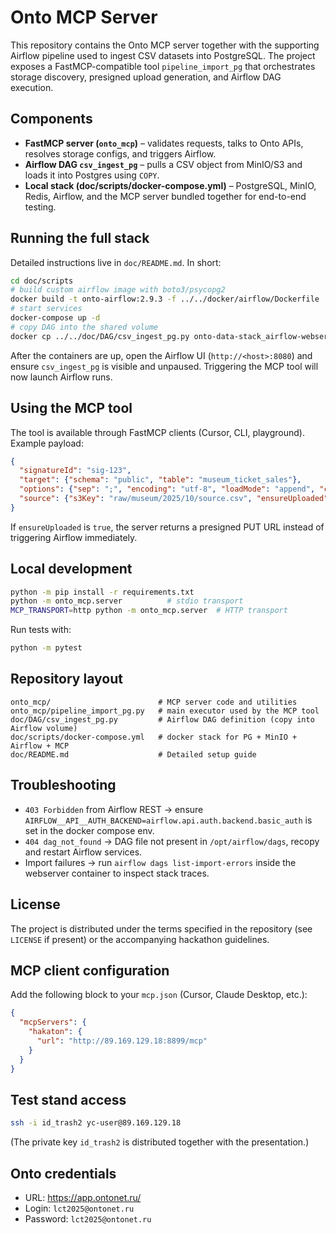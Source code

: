 ﻿# Onto MCP Server

This repository contains the Onto MCP server together with the supporting Airflow pipeline used to ingest CSV datasets into PostgreSQL. The project exposes a FastMCP-compatible tool `pipeline_import_pg` that orchestrates storage discovery, presigned upload generation, and Airflow DAG execution.

## Components

- **FastMCP server (`onto_mcp`)** – validates requests, talks to Onto APIs, resolves storage configs, and triggers Airflow.
- **Airflow DAG `csv_ingest_pg`** – pulls a CSV object from MinIO/S3 and loads it into Postgres using `COPY`.
- **Local stack (doc/scripts/docker-compose.yml)** – PostgreSQL, MinIO, Redis, Airflow, and the MCP server bundled together for end-to-end testing.

## Running the full stack

Detailed instructions live in `doc/README.md`. In short:

```bash
cd doc/scripts
# build custom airflow image with boto3/psycopg2
docker build -t onto-airflow:2.9.3 -f ../../docker/airflow/Dockerfile ../../
# start services
docker-compose up -d
# copy DAG into the shared volume
docker cp ../../doc/DAG/csv_ingest_pg.py onto-data-stack_airflow-webserver_1:/opt/airflow/dags/
```

After the containers are up, open the Airflow UI (`http://<host>:8080`) and ensure `csv_ingest_pg` is visible and unpaused. Triggering the MCP tool will now launch Airflow runs.

## Using the MCP tool

The tool is available through FastMCP clients (Cursor, CLI, playground). Example payload:

```json
{
  "signatureId": "sig-123",
  "target": {"schema": "public", "table": "museum_ticket_sales"},
  "options": {"sep": ";", "encoding": "utf-8", "loadMode": "append", "createTable": true},
  "source": {"s3Key": "raw/museum/2025/10/source.csv", "ensureUploaded": false}
}
```

If `ensureUploaded` is `true`, the server returns a presigned PUT URL instead of triggering Airflow immediately.

## Local development

```bash
python -m pip install -r requirements.txt
python -m onto_mcp.server          # stdio transport
MCP_TRANSPORT=http python -m onto_mcp.server  # HTTP transport
```

Run tests with:

```bash
python -m pytest
```

## Repository layout

```
onto_mcp/                        # MCP server code and utilities
onto_mcp/pipeline_import_pg.py   # main executor used by the MCP tool
doc/DAG/csv_ingest_pg.py         # Airflow DAG definition (copy into Airflow volume)
doc/scripts/docker-compose.yml   # docker stack for PG + MinIO + Airflow + MCP
doc/README.md                    # Detailed setup guide
```

## Troubleshooting

- `403 Forbidden` from Airflow REST → ensure `AIRFLOW__API__AUTH_BACKEND=airflow.api.auth.backend.basic_auth` is set in the docker compose env.
- `404 dag_not_found` → DAG file not present in `/opt/airflow/dags`, recopy and restart Airflow services.
- Import failures → run `airflow dags list-import-errors` inside the webserver container to inspect stack traces.

## License

The project is distributed under the terms specified in the repository (see `LICENSE` if present) or the accompanying hackathon guidelines.

## MCP client configuration

Add the following block to your `mcp.json` (Cursor, Claude Desktop, etc.):

```json
{
  "mcpServers": {
    "hakaton": {
      "url": "http://89.169.129.18:8899/mcp"
    }
  }
}
```

## Test stand access

```bash
ssh -i id_trash2 yc-user@89.169.129.18
```

(The private key `id_trash2` is distributed together with the presentation.)

## Onto credentials

- URL: https://app.ontonet.ru/
- Login: `lct2025@ontonet.ru`
- Password: `lct2025@ontonet.ru`

